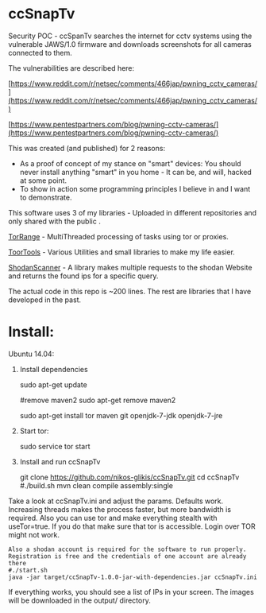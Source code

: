 ccSnapTv
========

Security POC - ccSpanTv searches the internet for cctv systems using the vulnerable JAWS/1.0 firmware and downloads screenshots for all cameras connected to them.

The vulnerabilities are described here: 

[https://www.reddit.com/r/netsec/comments/466jap/pwning_cctv_cameras/](https://www.reddit.com/r/netsec/comments/466jap/pwning_cctv_cameras/)

[https://www.pentestpartners.com/blog/pwning-cctv-cameras/](https://www.pentestpartners.com/blog/pwning-cctv-cameras/)

This was created (and published) for 2 reasons:

- As a proof of concept of my stance on "smart" devices: You should never install anything "smart" in you home - It can be, and will, hacked at some point.
- To show in action some programming principles I believe in and I want to demonstrate.


This software uses 3 of my libraries - Uploaded in different repositories and only shared with the public .

[TorRange](https://github.com/nikos-glikis/TorRange) - MultiThreaded processing of tasks using tor or proxies.

[ToorTools](https://github.com/nikos-glikis/toortools) - Various Utilities and small libraries to make my life easier.

[ShodanScanner](#) - A library makes multiple requests to the shodan Website and returns the found ips for a specific query.

The actual code in this repo is ~200 lines. The rest are libraries that I have developed in the past.

Install:
========

Ubuntu 14.04:

1) Install dependencies 
    
    sudo apt-get update
        
    #remove maven2
    sudo apt-get remove maven2
    
    sudo apt-get install tor maven git openjdk-7-jdk openjdk-7-jre
    
    
2) Start tor:
    
    sudo service tor start
    
    
3) Install and run ccSnapTv

    git clone https://github.com/nikos-glikis/ccSnapTv.git
    cd ccSnapTv
    #./build.sh
    mvn clean compile assembly:single
    
Take a look at ccSnapTv.ini and adjust the params. Defaults work. Increasing threads makes the process faster, but more bandwidth is required.
Also you can use tor and make everything stealth with useTor=true. If you do that make sure that tor is accessible. Login over TOR might not work.
    
    Also a shodan account is required for the software to run properly. Registration is free and the credentials of one account are already there
    #./start.sh
    java -jar target/ccSnapTv-1.0.0-jar-with-dependencies.jar ccSnapTv.ini
    
If everything works, you should see a list of IPs in your screen. The images will be downloaded in the output/ directory.